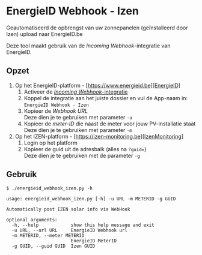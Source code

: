 # EnergieID Webhook - Izen

Geautomatiseerd de opbrengst van uw zonnepanelen (geïnstalleerd door Izen) upload naar EnergieID.be

Deze tool maakt gebruik van de *Incoming Webhook*-integratie van EnergieID.

## Opzet

1. Op het EnergieID-platform - [https://www.energieid.be][EnergieID]
    1. Activeer de [*Incoming Webhook*-integratie][integraties]
    2. Koppel de integratie aan het juiste dossier en vul de App-naam in: `EnergieID Webhook - Izen`
    3. Kopieer de *Webhook URL*  
       Deze dien je te gebruiken met parameter `-u`
    4. Kopieer de *meter-ID* die naast de meter voor jouw PV-installatie staat  
       Deze dien je te gebruiken met parameter `-m`
2. Op het IZEN-platform - [https://izen-monitoring.be][IzenMonitoring]
    1. Login op het platform
    2. Kopieer de guid uit de adresbalk (alles na `?guid=`)  
       Deze dien je te gebruiken met de parameter `-g`


## Gebruik

    $ ./energieid_webhook_izen.py -h
    
    usage: energieid_webhook_izen.py [-h] -u URL -m METERID -g GUID
    
    Automatically post IZEN solar info via WebHook
    
    optional arguments:
      -h, --help            show this help message and exit
      -u URL, --url URL     EnergieID Webhook url
      -m METERID, --meter METERID
                            EnergieID MeterID
      -g GUID, --guid GUID  Izen GUID


[EnergieID]: https://www.energieid.be
[integraties]: https://www.energieid.be/integrations
[IzenMonitoring]: https://izen-monitoring.be